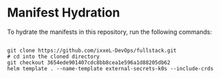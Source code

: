 
# Manifest Hydration

To hydrate the manifests in this repository, run the following commands:

```shell

git clone https://github.com/ixxeL-DevOps/fullstack.git
# cd into the cloned directory
git checkout 3654ede901407cdc8bb8cea1e596a1d88205db62
helm template . --name-template external-secrets-k0s --include-crds
```